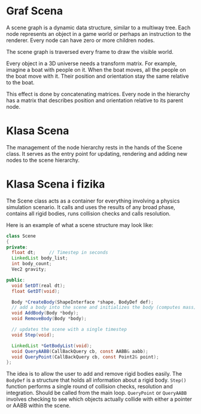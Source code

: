 # Graf Scena

A scene graph is a dynamic data structure, similar to a multiway tree. Each node represents an object in a game world or perhaps an instruction to the renderer. Every node can have zero or more children nodes.

The scene graph is traversed every frame to draw the visible world.

Every object in a 3D universe needs a transform matrix. For example, imagine a boat with people on it. When the boat moves, all the people on the boat move with it. Their position and orientation stay the same relative to the boat.

This effect is done by concatenating matrices. Every node in the hierarchy has a matrix that describes position and orientation relative to its parent node.

# Klasa Scena

The management of the node hierarchy rests in the hands of the Scene class. It serves as the entry point for updating, rendering and adding new nodes to the scene hierarchy.

# Klasa Scena i fizika

The Scene class acts as a container for everything involving a physics simulation scenario. It calls and uses the results of any broad phase, contains all rigid bodies, runs collision checks and calls resolution.

Here is an example of what a scene structure may look like:

```java
class Scene
{
private:
  float dt;     // Timestep in seconds
  LinkedList body_list;
  int body_count;
  Vec2 gravity;

public:
  void SetDT(real dt);
  float GetDT(void);

  Body *CreateBody(ShapeInterface *shape, BodyDef def);
  // add a body into the scene and initializes the body (computes mass)
  void AddBody(Body *body);
  void RemoveBody(Body *body);

  // updates the scene with a single timestep
  void Step(void);

  LinkedList *GetBodyList(void);
  void QueryAABB(CallBackQuery cb, const AABB& aabb);
  void QueryPoint(CallBackQuery cb, const Point2& point);
};
```

The idea is to allow the user to add and remove rigid bodies easily. The `BodyDef` is a structure that holds all information about a rigid body. `Step()` function performs a single round of collision checks, resolution and integration. Should be called from the main loop. `QueryPoint` or `QueryAABB` involves checking to see which objects actually collide with either a pointer or AABB within the scene.
